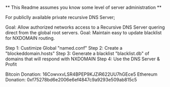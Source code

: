 ** This Readme assumes you know some level of server administration **

For publiclly available private recursive DNS Server;

Goal: Allow authorized networks access to a Recursive DNS Server quering direct from the global root servers.
Goal: Maintain easy to update blacklist for NXDOMAIN routing.

Step 1: Custimize Global "named.conf"
Step 2: Create a "blockeddomain.hosts"
Step 3: Generate a blacklist "blacklist.db" of domains that will respond with NXDOMAIN
Step 4: Use the DNS Server & Profit

Bitcoin Donation: 16CowvxvLSR4BPEP9KJZiR622UU7hGEce5
Ethereum Donation: 0xf75278bd6e2006e6ef4847c9a9293e509ab815c5
